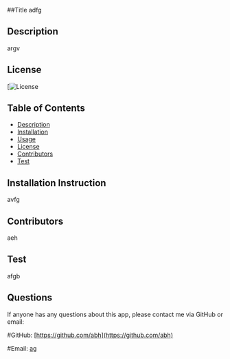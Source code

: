 ##Title 
adfg

## Description
argv

## License
[![License](https://img.shields.io/badge/License-Apache%202.0-blue.svg)

## Table of Contents
* [Description](#Description)
* [Installation](#Installation)
* [Usage](#Usage)
* [License](#License)
* [Contributors](#Contributors)
* [Test](#Test)


## Installation Instruction
avfg

## Contributors
aeh

## Test
afgb

## Questions
If anyone has any questions about this app, please contact me via GitHub or email:

#GitHub: [https://github.com/abh](https://github.com/abh)

#Email: [ag](ag)
